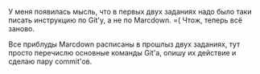 У меня появилась мысль, что в первых двух заданиях надо было таки писать инструкцию по Git'у, а не по Marcdown. =( Чтож, теперь всё заново.

Все приблуды Marcdown расписаны в прошлыз двух заданиях, тут просто перечислю основные команды Git'а, опишу их действие и сделаю пару commit'ов.

